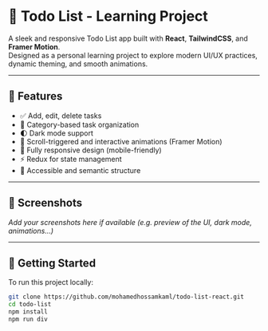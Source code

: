 
# 📝 Todo List - Learning Project

A sleek and responsive Todo List app built with **React**, **TailwindCSS**, and **Framer Motion**.  
Designed as a personal learning project to explore modern UI/UX practices, dynamic theming, and smooth animations.

---

## 🌟 Features

- ✅ Add, edit, delete tasks
- 🎨 Category-based task organization
- 🌓 Dark mode support
- 💫 Scroll-triggered and interactive animations (Framer Motion)
- 📱 Fully responsive design (mobile-friendly)
- ⚡️ Redux for state management
- 🧠 Accessible and semantic structure

---

## 📸 Screenshots

_Add your screenshots here if available (e.g. preview of the UI, dark mode, animations…)_

---

## 🚀 Getting Started

To run this project locally:

```bash
git clone https://github.com/mohamedhossamkaml/todo-list-react.git
cd todo-list
npm install
npm run div
